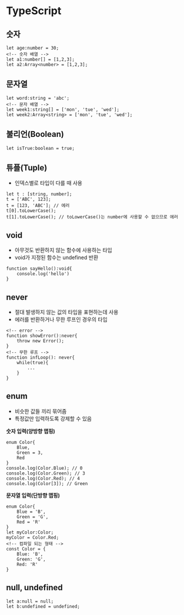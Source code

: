 # TypeScript

## 숫자

```
let age:number = 30;
<!-- 숫자 배열 -->
let a1:number[] = [1,2,3];
let a2:Array<number> = [1,2,3];

```

## 문자열

```
let word:string = 'abc';
<!-- 문자 배열 -->
let week1:string[] = ['mon', 'tue', 'wed'];
let week2:Array<string> = ['mon', 'tue', 'wed'];

```

## 불리언(Boolean)

```
let isTrue:boolean = true;

```

## 튜플(Tuple)

- 인덱스별로 타입이 다를 때 사용

```
let t : [string, number];
t = ['ABC', 123];
t = [123, 'ABC']; // 에러
t[0].toLowerCase();
t[1].toLowerCase(); // toLowerCase()는 number에 사용할 수 없으므로 에러

```

## void

- 아무것도 반환하지 않는 함수에 사용하는 타입
- void가 지정된 함수는 undefined 반환

```
function sayHello():void{
    console.log('hello')
}

```

## never

- 절대 발생하지 않는 값의 타입을 표현하는데 사용
- 에러를 반환하거나 무한 루프인 경우의 타입

```
<!-- error -->
function showError():never{
    throw new Error();
}
<!-- 무한 루프 -->
function infLoop(): never{
    while(true){
        ...
    }
}

```

## enum

- 비슷한 값들 끼리 묶어줌
- 특정값만 입력하도록 강제할 수 있음

**숫자 입력(양방향 맵핑)**

```
enum Color{
    Blue,
    Green = 3,
    Red
}
console.log(Color.Blue); // 0
console.log(Color.Green); // 3
console.log(Color.Red); // 4
console.log(Color[3]); // Green

```

**문자열 입력(단방향 맵핑)**

```
enum Color{
    Blue = 'B',
    Green = 'G',
    Red = 'R'
}
let myColor:Color;
myColor = Color.Red;
<!-- 컴파일 되는 형태 -->
const Color = {
    Blue: 'B',
    Green: 'G',
    Red: 'R'
}

```

## null, undefined

```
let a:null = null;
let b:undefined = undefined;

```